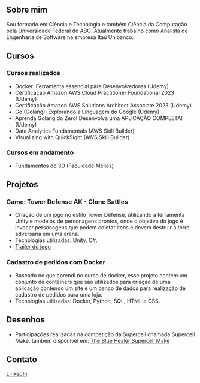 ## Sobre mim
Sou formado em Ciência e Tecnologia e também Ciência da Computação pela Universidade Federal do ABC. Atualmente trabalho como Analista de Engenharia de Software na empresa Itaú Unibanco.

## Cursos
### Cursos realizados
- Docker: Ferramenta essencial para Desenvolvedores (Udemy)
- Certificação Amazon AWS Cloud Practitioner Foundational 2023 (Udemy)
- Certificação Amazon AWS Solutions Architect Associate 2023 (Udemy)
- Go (Golang): Explorando a Linguagem do Google (Udemy)
- Aprenda Golang do Zero! Desenvolva uma APLICAÇÃO COMPLETA! (Udemy)
- Data Analytics Fundamentals (AWS Skill Builder)
- Visualizing with QuickSight (AWS Skill Builder)

### Cursos em andamento
- Fundamentos do 3D (Faculdade Méliès)

## Projetos
### Game: Tower Defense AK - Clone Battles
- Criação de um jogo no estilo Tower Defense, utilizando a ferramenta Unity e modelos de personagens prontos, onde o objetivo do jogo é invocar personagens que podem coletar itens e devem destruir a torre adversária em uma arena.
- Tecnologias utilizadas: Unity, C#.
- [Trailer do jogo](https://youtu.be/0hOXUZARZnk)
### Cadastro de pedidos com Docker
- Baseado no que aprendi no curso de docker, esse projeto contém um conjunto de contêiners que são utilizados para criação de uma aplicação contendo um site e um banco de dados para realização de cadastro de pedidos para uma loja.
- Tecnologias utilizadas: Docker, Python, SQL, HTML e CSS.

## Desenhos
- Participações realizadas na competição da Supercell chamada Supercell Make, também disponível em: [The Blue Healer Supercell Make](https://make.supercell.com/en/user/the-blue-healer)
 
## Contato
[LinkedIn](https://www.linkedin.com/in/jair-edipo-j-368b71b3/)

